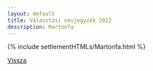```yaml
---
layout: default
title: Választási névjegyzék 2022
description: Martonfa
---
```


{% include settlementHTMLs/Martonfa.html %}

[Vissza](../)